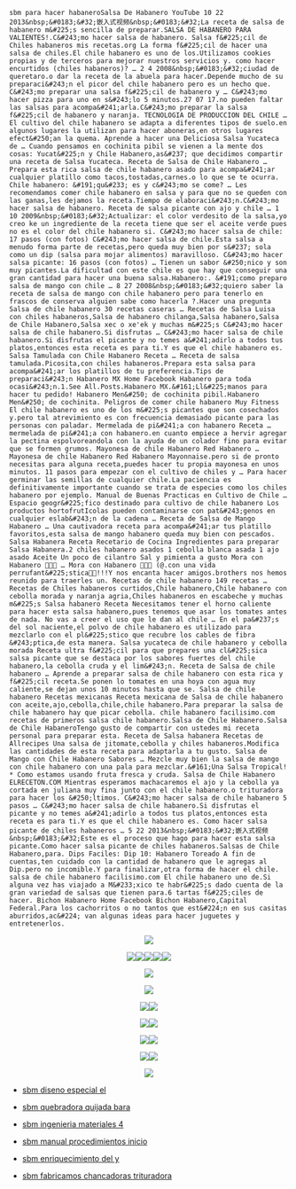 
```
sbm para hacer habaneroSalsa De Habanero YouTube 10 22 2013&nbsp;&#0183;&#32;嵌入式视频&nbsp;&#0183;&#32;La receta de salsa de habanero m&#225;s sencilla de preparar.SALSA DE HABANERO PARA VALIENTES!.C&#243;mo hacer salsa de habanero. Salsa f&#225;cil de Chiles habaneros mis recetas.org La forma f&#225;cil de hacer una salsa de chiles.El chile habanero es uno de los.Utilizamos cookies propias y de terceros para mejorar nuestros servicios y. como hacer encurtidos (chiles habaneros)? … 2 4 2008&nbsp;&#0183;&#32;ciudad de queretaro.o dar la receta de la abuela para hacer.Depende mucho de su preparaci&#243;n el picor del chile habanero pero es un hecho que. C&#243;mo preparar una salsa f&#225;cil de habanero y … C&#243;mo hacer pizza para uno en s&#243;lo 5 minutos.27 07 17.no pueden faltar las salsas para acompa&#241;arla.C&#243;mo preparar la salsa f&#225;cil de habanero y naranja. TECNOLOGIA DE PRODUCCION DEL CHILE … El cultivo del chile habanero se adapta a diferentes tipos de suelo.en algunos lugares la utilizan para hacer aboneras,en otros lugares efect&#250;an la quema. Aprende a hacer una Deliciosa Salsa Yucateca de … Cuando pensamos en cochinita pibil se vienen a la mente dos cosas: Yucat&#225;n y Chile Habanero,as&#237; que decidimos compartir una receta de Salsa Yucateca. Receta de Salsa de Chile Habanero … Prepara esta rica salsa de chile habanero asado para acompa&#241;ar cualquier platillo como tacos,tostadas,carnes.o lo que se te ocurra. Chile habanero: &#191;qu&#233; es y c&#243;mo se come? … Les recomendamos comer chile habanero en salsa y para que no se queden con las ganas,les dejamos la receta.Tiempo de elaboraci&#243;n.C&#243;mo hacer salsa de habanero. Receta de salsa picante con ajo y chile … 1 10 2009&nbsp;&#0183;&#32;Actualizar: el color verdesito de la salsa,yo creo ke un ingrediente de la receta tiene que ser el aceite verde pues no es el color del chile habanero si. C&#243;mo hacer salsa de chile: 17 pasos (con fotos) C&#243;mo hacer salsa de chile.Esta salsa a menudo forma parte de recetas,pero queda muy bien por s&#237; sola como un dip (salsa para mojar alimentos) maravilloso. C&#243;mo hacer salsa picante: 16 pasos (con fotos) … Tienen un sabor &#250;nico y son muy picantes.La dificultad con este chile es que hay que conseguir una gran cantidad para hacer una buena salsa.Habanero:. &#191;como preparo salsa de mango con chile … 8 27 2008&nbsp;&#0183;&#32;quiero saber la receta de salsa de mango con chile habanero pero para tenerlo en frascos de conserva alguien sabe como hacerla ?.Hacer una pregunta Salsa de chile habanero 30 recetas caseras … Recetas de Salsa Luisa con chiles habaneros,Salsa de habanero chilanga,Salsa habanero,Salsa de Chile Habanero,Salsa xec o xe'ek y muchas m&#225;s C&#243;mo hacer salsa de chile habanero.Si disfrutas … C&#243;mo hacer salsa de chile habanero.Si disfrutas el picante y no temes a&#241;adirlo a todos tus platos,entonces esta receta es para ti.Y es que el chile habanero es. Salsa Tamulada con Chile Habanero Receta … Receta de salsa tamulada.Picosita,con chiles habaneros.Prepara esta salsa para acompa&#241;ar los platillos de tu preferencia.Tips de preparaci&#243;n Habanero MX Home Facebook Habanero para toda ocasi&#243;n.1.See All.Posts.Habanero MX.&#161;Ll&#225;manos para hacer tu pedido! Habanero Men&#250; de cochinita pibil.Habanero Men&#250; de cochinita. Peligros de comer chile habanero Muy Fitness El chile habanero es uno de los m&#225;s picantes que son cosechados y.pero tal atrevimiento es con frecuencia demasiado picante para las personas con paladar. Mermelada de pi&#241;a con habanero Receta … mermelada de pi&#241;a con habanero.en cuanto empiece a hervir agregar la pectina espolvoreandola con la ayuda de un colador fino para evitar que se formen grumos. Mayonesa de chile Habanero Red Habanero … Mayonesa de chile Habanero Red Habanero Mayonnaise.pero si de pronto necesitas para alguna receta,puedes hacer tu propia mayonesa en unos minutos. 11 pasos para empezar con el cultivo de chiles y … Para hacer germinar las semillas de cualquier chile.La paciencia es definitivamente importante cuando se trata de especies como los chiles habanero por ejemplo. Manual de Buenas Practicas en Cultivo de Chile … Espacio geogr&#225;fico destinado para cultivo de chile habanero Los productos hortofrutIcolas pueden contaminarse con pat&#243;genos en cualquier eslab&#243;n de la cadena … Receta de Salsa de Mango Habanero … Una cautivadora receta para acompa&#241;ar tus platillo favoritos,esta salsa de mango habanero queda muy bien con pescados. Salsa Habanera Receta Recetario de Cocina Ingredientes para preparar Salsa Habanera.2 chiles habanero asados 1 cebolla blanca asada 1 ajo asado Aceite Un poco de cilantro Sal y pimienta a gusto Mora con Habanero 🦊🦊🎀 … Mora con Habanero 🦊🦊🎀 (@.con una vida perrufant&#225;stica💜💛!!!Y nos encanta hacer amigos.brothers nos hemos reunido para traerles un. Recetas de chile habanero 149 recetas … Recetas de Chiles habaneros curtidos,Chile habanero,Chile habanero con cebolla morada y naranja agria,Chiles habaneros en escabeche y muchas m&#225;s Salsa habanero Receta Necesitamos tener el horno caliente para hacer esta salsa habanero,pues tenemos que asar los tomates antes de nada. No vas a creer el uso que le dan al chile … En el pa&#237;s del sol naciente,el polvo de chile habanero es utilizado para mezclarlo con el pl&#225;stico que recubre los cables de fibra &#243;ptica,de esta manera. Salsa yucateca de chile habanero y cebolla morada Receta ultra f&#225;cil para que prepares una cl&#225;sica salsa picante que se destaca por los sabores fuertes del chile habanero,la cebolla cruda y el lim&#243;n. Receta de Salsa de chile habanero … Aprende a preparar salsa de chile habanero con esta rica y f&#225;cil receta.Se ponen lo tomates en una hoya con agua muy caliente,se dejan unos 10 minutos hasta que se. Salsa de chile habanero Recetas mexicanas Receta mexicana de Salsa de chile habanero con aceite,ajo,cebolla,chile,chile habanero.Para preparar la salsa de chile habanero hay que picar cebolla. chile habanero facilisimo.com recetas de primeros salsa chile habanero.Salsa de Chile Habanero.Salsa de Chile HabaneroTengo gusto de compartir con ustedes mi receta personal para preparar esta. Receta de Salsa habanera Recetas de Allrecipes Una salsa de jitomate,cebolla y chiles habaneros.Modifica las cantidades de esta receta para adaptarla a tu gusto. Salsa de Mango con Chile Habanero Sabores … Mezcle muy bien la salsa de mango con chile habanero con una pala para mezclar.&#161;Una Salsa Tropical! * Como estamos usando fruta fresca y cruda. Salsa de Chile Habanero ELRECETON.COM Mientras esperamos machacaremos el ajo y la cebolla ya cortada en juliana muy fina junto con el chile habanero.o trituradora para hacer los &#250;ltimos. C&#243;mo hacer salsa de chile habanero 5 pasos … C&#243;mo hacer salsa de chile habanero.Si disfrutas el picante y no temes a&#241;adirlo a todos tus platos,entonces esta receta es para ti.Y es que el chile habanero es. Como hacer salsa picante de chiles habaneros … 5 22 2013&nbsp;&#0183;&#32;嵌入式视频&nbsp;&#0183;&#32;Este es el proceso que hago para hacer esta salsa picante.Como hacer salsa picante de chiles habaneros.Salsas de Chile Habanero,para. Dips Faciles: Dip 10: Habanero Toreado A fin de cuentas,ten cuidado con la cantidad de habanero que le agregas al Dip.pero no incomible.Y para finalizar,otra forma de hacer el chile. salsa de chile habanero facilisimo.com El chile habanero uno de.Si alguna vez has viajado a M&#233;xico te habr&#225;s dado cuenta de la gran variedad de salsas que tienen para.6 tartas f&#225;ciles de hacer. Bichon Habanero Home Facebook Bichon Habanero,Capital Federal.Para los cachorritos o no tantos que est&#224;n en sus casitas aburridos,ac&#224; van algunas ideas para hacer juguetes y entretenerlos. 
```

<div align="center">

<a href="https://es-crusher.shibang-china.com/github&k=sbm+para+hacer+habanero"><img src="https://static.shibang-china.com/es/crusher/logo.jpg"></a>

<a href="https://es-crusher.shibang-china.com/github&k=sbm+para+hacer+habanero"><img src="https://static.shibang-china.com/es/crusher/index.jpg"></a><a href="https://es-crusher.shibang-china.com/material.htmlgithub&k=sbm+para+hacer+habanero"><img src="https://static.shibang-china.com/es/crusher/material.jpg"></a><a href="https://es-crusher.shibang-china.com/application.htmlgithub&k=sbm+para+hacer+habanero"><img src="https://static.shibang-china.com/es/crusher/application.jpg"></a><a href="https://es-crusher.shibang-china.com/aboutus.htmlgithub&k=sbm+para+hacer+habanero"><img src="https://static.shibang-china.com/es/crusher/aboutus.jpg"></a><a href="https://es-crusher.shibang-china.com/contact.htmlgithub&k=sbm+para+hacer+habanero"><img src="https://static.shibang-china.com/es/crusher/contact.jpg"></a>

<a href="https://es-crusher.shibang-china.com/github&k=sbm+para+hacer+habanero"><img src="https://static.shibang-china.com/es/crusher/banner.jpg"></a>

<a href="https://swt.shibang-china.com/github&k=sbm+para+hacer+habanero"><img src="https://static.shibang-china.com/es/crusher/text.jpg"></a>

<a href="https://swt.shibang-china.com/github&k=sbm+para+hacer+habanero"><img src="https://static.shibang-china.com/es/crusher/chat.jpg"></a><a href="https://es-crusher.shibang-china.com/contact.htmlgithub&k=sbm+para+hacer+habanero"><img src="https://static.shibang-china.com/es/crusher/message.jpg"></a>

<a href="https://es-crusher.shibang-china.com/products/pe.htmlgithub&k=sbm+para+hacer+habanero"><img src="https://static.shibang-china.com/es/crusher/pe.jpg"></a><a href="https://es-crusher.shibang-china.com/products/pf.htmlgithub&k=sbm+para+hacer+habanero"><img src="https://static.shibang-china.com/es/crusher/pf.jpg"></a>

<a href="https://es-crusher.shibang-china.com/products/hpt.htmlgithub&k=sbm+para+hacer+habanero"><img src="https://static.shibang-china.com/es/crusher/hpt.jpg"></a><a href="https://es-crusher.shibang-china.com/products/vsi.htmlgithub&k=sbm+para+hacer+habanero"><img src="https://static.shibang-china.com/es/crusher/vsi.jpg"></a>

<a href="https://es-crusher.shibang-china.com/products/klv.htmlgithub&k=sbm+para+hacer+habanero"><img src="https://static.shibang-china.com/es/crusher/klv.jpg"></a><a href="https://es-crusher.shibang-china.com/products/portable.htmlgithub&k=sbm+para+hacer+habanero"><img src="https://static.shibang-china.com/es/crusher/portable.jpg"></a>

<a href="https://swt.shibang-china.com/github&k=sbm+para+hacer+habanero"><img src="https://static.shibang-china.com/es/crusher/case.jpg"></a>

</div>


* [sbm diseno especial el](sbm%20diseno%20especial%20el.md)

* [sbm quebradora quijada bara](sbm%20quebradora%20quijada%20bara.md)

* [sbm ingenieria materiales 4](sbm%20ingenieria%20materiales%204.md)

* [sbm manual procedimientos inicio](sbm%20manual%20procedimientos%20inicio.md)

* [sbm enriquecimiento del y](sbm%20enriquecimiento%20del%20y.md)

* [sbm fabricamos chancadoras trituradora](sbm%20fabricamos%20chancadoras%20trituradora.md)